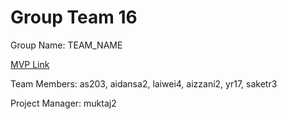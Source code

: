 # Group Team 16
Group Name: TEAM_NAME

[MVP Link](http://cs196.cs.illinois.edu)

Team Members: as203, aidansa2, laiwei4, aizzani2, yr17, saketr3

Project Manager: muktaj2
